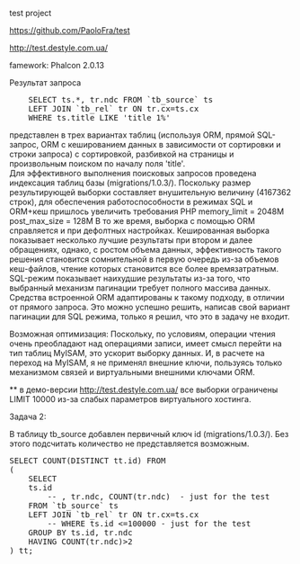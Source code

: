 test project

https://github.com/PaoloFra/test

http://test.destyle.com.ua/

famework: Phalcon 2.0.13

Результат запроса
<pre>
    SELECT ts.*, tr.ndc FROM `tb_source` ts
    LEFT JOIN `tb_rel` tr ON tr.cx=ts.cx
    WHERE ts.title LIKE 'title 1%'
</pre>
представлен в трех вариантах таблиц (используя ORM, прямой SQL-запрос, ORM с кешированием данных 
в зависимости от сортировки и строки запроса) с сортировкой, разбивкой на страницы 
и произвольным поиском по началу поля 'title'.    
Для эффективного выполнения поисковых запросов проведена индексация таблиц базы (migrations/1.0.3/).
Поскольку размер результирующей выборки составляет внушительную величину (4167362 строк), 
для обеспечения работоспособности в режимах SQL и ORM+кеш пришлось увеличить требования PHP
memory_limit = 2048M
post_max_size = 128M
В то же время, выборка с помощью ORM справляется и при дефолтных настройках.
Кешированная выборка показывает несколько лучшие результаты при втором и далее обращениях, однако,
с ростом объема данных, эффективность такого решения становится сомнительной в первую очередь из-за объемов кеш-файлов, 
чтение которых становится все более времязатратным.
SQL-режим показывает наихудшие результаты из-за того, что выбранный механизм пагинации требует полного массива данных.
Средства встроенной ORM адаптированы к такому подходу, в отличии от прямого запроса. Это можно успешно решить,
написав свой вариант пагинации для SQL режима, только я решил, что это в задачу не входит.

Возможная оптимизация:
    Поскольку, по условиям, операции чтения очень преобладают над операциями записи, имеет смысл перейти 
    на тип таблиц MyISAM, это ускорит выборку данных. И, в расчете на переход на MyISAM, я не применял внешние ключи,
    пользуясь только механизмом связей и виртуальными внешними ключами ORM.

** в демо-версии http://test.destyle.com.ua/ все выборки ограничены LIMIT 10000 из-за слабых параметров виртуального хостинга.

Задача 2:

В таблицу tb_source добавлен первичный ключ id (migrations/1.0.3/).
Без этого подсчитать количество не представляется возможным.

<pre>
SELECT COUNT(DISTINCT tt.id) FROM
(
    SELECT 
    ts.id
        -- , tr.ndc, COUNT(tr.ndc)  - just for the test
    FROM `tb_source` ts
    LEFT JOIN `tb_rel` tr ON tr.cx=ts.cx
        -- WHERE ts.id <=100000 - just for the test
    GROUP BY ts.id, tr.ndc
    HAVING COUNT(tr.ndc)>2
) tt;
</pre>


